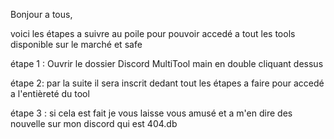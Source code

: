 Bonjour a tous, 

voici les étapes a suivre au poile pour pouvoir accedé a tout les tools disponible sur le marché et safe 

étape 1 : Ouvrir le dossier Discord MultiTool main en double cliquant dessus 

étape 2: par la suite il sera inscrit dedant tout les étapes a faire pour accedé a l'entièreté du tool 
 
étape 3 : si cela est fait je vous laisse vous amusé et a m'en dire des nouvelle sur mon discord qui est 404.db 
